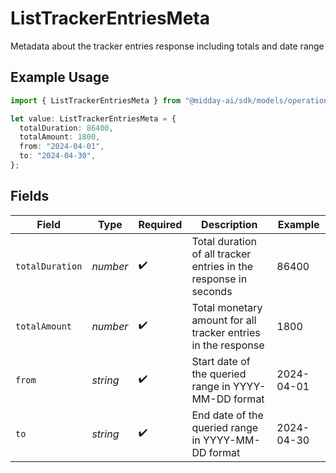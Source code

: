# ListTrackerEntriesMeta

Metadata about the tracker entries response including totals and date range

## Example Usage

```typescript
import { ListTrackerEntriesMeta } from "@midday-ai/sdk/models/operations";

let value: ListTrackerEntriesMeta = {
  totalDuration: 86400,
  totalAmount: 1800,
  from: "2024-04-01",
  to: "2024-04-30",
};
```

## Fields

| Field                                                            | Type                                                             | Required                                                         | Description                                                      | Example                                                          |
| ---------------------------------------------------------------- | ---------------------------------------------------------------- | ---------------------------------------------------------------- | ---------------------------------------------------------------- | ---------------------------------------------------------------- |
| `totalDuration`                                                  | *number*                                                         | :heavy_check_mark:                                               | Total duration of all tracker entries in the response in seconds | 86400                                                            |
| `totalAmount`                                                    | *number*                                                         | :heavy_check_mark:                                               | Total monetary amount for all tracker entries in the response    | 1800                                                             |
| `from`                                                           | *string*                                                         | :heavy_check_mark:                                               | Start date of the queried range in YYYY-MM-DD format             | 2024-04-01                                                       |
| `to`                                                             | *string*                                                         | :heavy_check_mark:                                               | End date of the queried range in YYYY-MM-DD format               | 2024-04-30                                                       |
